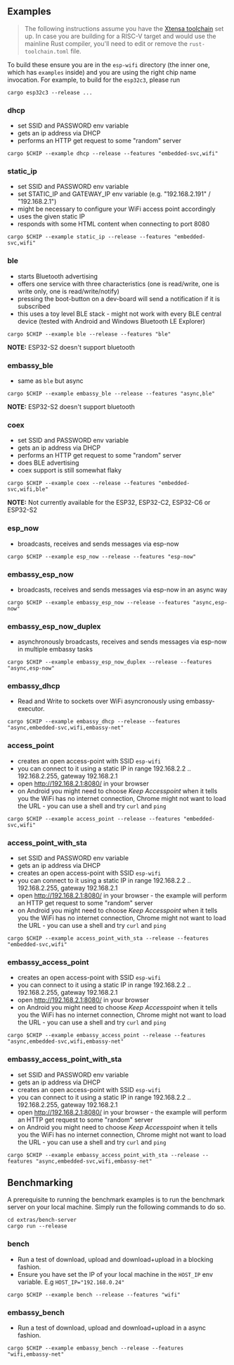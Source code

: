 ## Examples

 > The following instructions assume you have the [Xtensa toolchain](https://esp-rs.github.io/book/installation/riscv-and-xtensa.html) set up. In case you are building for a RISC-V target and would use
the mainline Rust compiler, you'll need to edit or remove the `rust-toolchain.toml` file.

To build these ensure you are in the `esp-wifi` directory (the inner one, which has `examples` inside) and you are using the right chip name invocation. For example, to build for the `esp32c3`, please run 

```
cargo esp32c3 --release ...
```

### dhcp

- set SSID and PASSWORD env variable
- gets an ip address via DHCP
- performs an HTTP get request to some "random" server

`cargo $CHIP --example dhcp --release --features "embedded-svc,wifi"`

### static_ip

- set SSID and PASSWORD env variable
- set STATIC_IP and GATEWAY_IP env variable (e.g. "192.168.2.191" / "192.168.2.1")
- might be necessary to configure your WiFi access point accordingly
- uses the given static IP
- responds with some HTML content when connecting to port 8080

`cargo $CHIP --example static_ip --release --features "embedded-svc,wifi"`

### ble

- starts Bluetooth advertising
- offers one service with three characteristics (one is read/write, one is write only, one is read/write/notify)
- pressing the boot-button on a dev-board will send a notification if it is subscribed
- this uses a toy level BLE stack - might not work with every BLE central device (tested with Android and Windows Bluetooth LE Explorer)

`cargo $CHIP --example ble --release --features "ble"`

**NOTE:** ESP32-S2 doesn't support bluetooth

### embassy_ble

- same as `ble` but async

`cargo $CHIP --example embassy_ble --release --features "async,ble"`

**NOTE:** ESP32-S2 doesn't support bluetooth

### coex

- set SSID and PASSWORD env variable
- gets an ip address via DHCP
- performs an HTTP get request to some "random" server
- does BLE advertising
- coex support is still somewhat flaky

`cargo $CHIP --example coex --release --features "embedded-svc,wifi,ble"`

**NOTE:** Not currently available for the ESP32, ESP32-C2, ESP32-C6 or ESP32-S2

### esp_now

- broadcasts, receives and sends messages via esp-now

`cargo $CHIP --example esp_now --release --features "esp-now"`

### embassy_esp_now

- broadcasts, receives and sends messages via esp-now in an async way

`cargo $CHIP --example embassy_esp_now --release --features "async,esp-now"`

### embassy_esp_now_duplex

- asynchronously broadcasts, receives and sends messages via esp-now in multiple embassy tasks

`cargo $CHIP --example embassy_esp_now_duplex --release --features "async,esp-now"`

### embassy_dhcp

- Read and Write to sockets over WiFi asyncronously using embassy-executor.

`cargo $CHIP --example embassy_dhcp --release --features "async,embedded-svc,wifi,embassy-net"`

### access_point

- creates an open access-point with SSID `esp-wifi`
- you can connect to it using a static IP in range 192.168.2.2 .. 192.168.2.255, gateway 192.168.2.1
- open http://192.168.2.1:8080/ in your browser
- on Android you might need to choose _Keep Accesspoint_ when it tells you the WiFi has no internet connection, Chrome might not want to load the URL - you can use a shell and try `curl` and `ping`

`cargo $CHIP --example access_point --release --features "embedded-svc,wifi"`

### access_point_with_sta

- set SSID and PASSWORD env variable
- gets an ip address via DHCP
- creates an open access-point with SSID `esp-wifi`
- you can connect to it using a static IP in range 192.168.2.2 .. 192.168.2.255, gateway 192.168.2.1
- open http://192.168.2.1:8080/ in your browser - the example will perform an HTTP get request to some "random" server
- on Android you might need to choose _Keep Accesspoint_ when it tells you the WiFi has no internet connection, Chrome might not want to load the URL - you can use a shell and try `curl` and `ping`

`cargo $CHIP --example access_point_with_sta --release --features "embedded-svc,wifi"`

### embassy_access_point

- creates an open access-point with SSID `esp-wifi`
- you can connect to it using a static IP in range 192.168.2.2 .. 192.168.2.255, gateway 192.168.2.1
- open http://192.168.2.1:8080/ in your browser
- on Android you might need to choose _Keep Accesspoint_ when it tells you the WiFi has no internet connection, Chrome might not want to load the URL - you can use a shell and try `curl` and `ping`

`cargo $CHIP --example embassy_access_point --release --features "async,embedded-svc,wifi,embassy-net"`

### embassy_access_point_with_sta

- set SSID and PASSWORD env variable
- gets an ip address via DHCP
- creates an open access-point with SSID `esp-wifi`
- you can connect to it using a static IP in range 192.168.2.2 .. 192.168.2.255, gateway 192.168.2.1
- open http://192.168.2.1:8080/ in your browser - the example will perform an HTTP get request to some "random" server
- on Android you might need to choose _Keep Accesspoint_ when it tells you the WiFi has no internet connection, Chrome might not want to load the URL - you can use a shell and try `curl` and `ping`

`cargo $CHIP --example embassy_access_point_with_sta --release --features "async,embedded-svc,wifi,embassy-net"`

## Benchmarking

A prerequisite to running the benchmark examples is to run the benchmark server on your local machine. Simply run the following commands to do so.

```
cd extras/bench-server
cargo run --release
```

### bench

- Run a test of download, upload and download+upload in a blocking fashion.
- Ensure you have set the IP of your local machine in the `HOST_IP` env variable. E.g `HOST_IP="192.168.0.24"`

`cargo $CHIP --example bench --release --features "wifi"`

### embassy_bench

- Run a test of download, upload and download+upload in a async fashion.

`cargo $CHIP --example embassy_bench --release --features "wifi,embassy-net"`